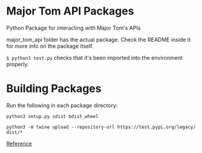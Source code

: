 # Major Tom API Packages
Python Package for interacting with Major Tom's APIs

major_tom_api folder has the actual package.
Check the README inside it for more info on the package itself.

`$ python3 test.py` checks that it's been imported into the environment properly.

# Building Packages

Run the following in each package directory:

```
python3 setup.py sdist bdist_wheel

python3 -m twine upload --repository-url https://test.pypi.org/legacy/ dist/*
```

[Reference](https://packaging.python.org/tutorials/packaging-projects/)
